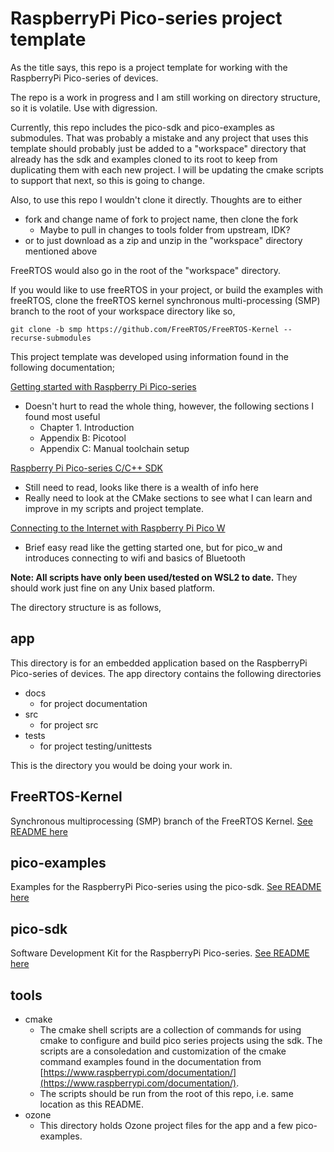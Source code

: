 # RaspberryPi Pico-series project template

As the title says, this repo is a project template for working with the RaspberryPi Pico-series of devices. 

The repo is a work in progress and I am still working on directory structure, so it is volatile.  Use with digression.

Currently, this repo includes the pico-sdk and pico-examples as submodules.  That was probably a mistake and any project that uses this template should probably just be added to a "workspace" directory that already has the sdk and examples cloned to its root to keep from duplicating them with each new project.  I will be updating the cmake scripts to support that next, so this is going to change.

Also, to use this repo I wouldn't clone it directly.  Thoughts are to either
- fork and change name of fork to project name, then clone the fork
    - Maybe to pull in changes to tools folder from upstream, IDK?
- or to just download as a zip and unzip in the "workspace" directory mentioned above

FreeRTOS would also go in the root of the "workspace" directory.

If you would like to use freeRTOS in your project, or build the examples with freeRTOS, clone the freeRTOS kernel synchronous multi-processing (SMP) branch to the root of your workspace directory like so,
````
git clone -b smp https://github.com/FreeRTOS/FreeRTOS-Kernel --recurse-submodules
````

This project template was developed using information found in the following documentation;

[Getting started with Raspberry Pi Pico-series](https://datasheets.raspberrypi.com/pico/getting-started-with-pico.pdf)
- Doesn't hurt to read the whole thing, however, the following sections I found most useful
    - Chapter 1. Introduction
    - Appendix B: Picotool
    - Appendix C: Manual toolchain setup

[Raspberry Pi Pico-series C/C++ SDK](https://datasheets.raspberrypi.com/pico/raspberry-pi-pico-c-sdk.pdf)
- Still need to read, looks like there is a wealth of info here
- Really need to look at the CMake sections to see what I can learn and improve in my scripts and project template.

[Connecting to the Internet with Raspberry Pi Pico W](https://datasheets.raspberrypi.com/picow/connecting-to-the-internet-with-pico-w.pdf)
- Brief easy read like the getting started one, but for pico_w and introduces connecting to wifi and basics of Bluetooth

**Note: All scripts have only been used/tested on WSL2 to date.**  They should work just fine on any Unix based platform.

The directory structure is as follows,

## app

This directory is for an embedded application based on the RaspberryPi Pico-series of devices.  The app directory contains the following directories

- docs
    - for project documentation
- src
    - for project src
- tests
    - for project testing/unittests

This is the directory you would be doing your work in.

## FreeRTOS-Kernel

Synchronous multiprocessing (SMP) branch of the FreeRTOS Kernel.
[See README here](https://github.com/FreeRTOS/FreeRTOS-Kernel)

## pico-examples

Examples for the RaspberryPi Pico-series using the pico-sdk.
[See README here](https://github.com/raspberrypi/pico-examples)

## pico-sdk

Software Development Kit for the RaspberryPi Pico-series.
[See README here](https://github.com/raspberrypi/pico-sdk)

## tools

- cmake
    - The cmake shell scripts are a collection of commands for using cmake to configure and build pico series projects using the sdk.  The scripts are a consoledation and customization of the cmake command examples found in the documentation from [https://www.raspberrypi.com/documentation/](https://www.raspberrypi.com/documentation/).
    - The scripts should be run from the root of this repo, i.e. same location as this README.
- ozone
    - This directory holds Ozone project files for the app and a few pico-examples.
